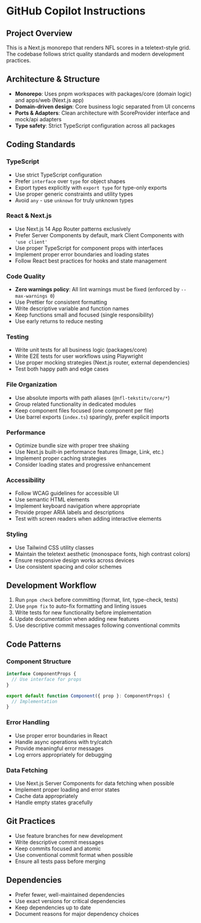 # GitHub Copilot Instructions

## Project Overview

This is a Next.js monorepo that renders NFL scores in a teletext-style grid. The codebase follows strict quality standards and modern development practices.

## Architecture & Structure

- **Monorepo**: Uses pnpm workspaces with packages/core (domain logic) and apps/web (Next.js app)
- **Domain-driven design**: Core business logic separated from UI concerns
- **Ports & Adapters**: Clean architecture with ScoreProvider interface and mock/api adapters
- **Type safety**: Strict TypeScript configuration across all packages

## Coding Standards

### TypeScript

- Use strict TypeScript configuration
- Prefer `interface` over `type` for object shapes
- Export types explicitly with `export type` for type-only exports
- Use proper generic constraints and utility types
- Avoid `any` - use `unknown` for truly unknown types

### React & Next.js

- Use Next.js 14 App Router patterns exclusively
- Prefer Server Components by default, mark Client Components with `'use client'`
- Use proper TypeScript for component props with interfaces
- Implement proper error boundaries and loading states
- Follow React best practices for hooks and state management

### Code Quality

- **Zero warnings policy**: All lint warnings must be fixed (enforced by `--max-warnings 0`)
- Use Prettier for consistent formatting
- Write descriptive variable and function names
- Keep functions small and focused (single responsibility)
- Use early returns to reduce nesting

### Testing

- Write unit tests for all business logic (packages/core)
- Write E2E tests for user workflows using Playwright
- Use proper mocking strategies (Next.js router, external dependencies)
- Test both happy path and edge cases

### File Organization

- Use absolute imports with path aliases (`@nfl-tekstitv/core/*`)
- Group related functionality in dedicated modules
- Keep component files focused (one component per file)
- Use barrel exports (`index.ts`) sparingly, prefer explicit imports

### Performance

- Optimize bundle size with proper tree shaking
- Use Next.js built-in performance features (Image, Link, etc.)
- Implement proper caching strategies
- Consider loading states and progressive enhancement

### Accessibility

- Follow WCAG guidelines for accessible UI
- Use semantic HTML elements
- Implement keyboard navigation where appropriate
- Provide proper ARIA labels and descriptions
- Test with screen readers when adding interactive elements

### Styling

- Use Tailwind CSS utility classes
- Maintain the teletext aesthetic (monospace fonts, high contrast colors)
- Ensure responsive design works across devices
- Use consistent spacing and color schemes

## Development Workflow

1. Run `pnpm check` before committing (format, lint, type-check, tests)
2. Use `pnpm fix` to auto-fix formatting and linting issues
3. Write tests for new functionality before implementation
4. Update documentation when adding new features
5. Use descriptive commit messages following conventional commits

## Code Patterns

### Component Structure

```typescript
interface ComponentProps {
  // Use interface for props
}

export default function Component({ prop }: ComponentProps) {
  // Implementation
}
```

### Error Handling

- Use proper error boundaries in React
- Handle async operations with try/catch
- Provide meaningful error messages
- Log errors appropriately for debugging

### Data Fetching

- Use Next.js Server Components for data fetching when possible
- Implement proper loading and error states
- Cache data appropriately
- Handle empty states gracefully

## Git Practices

- Use feature branches for new development
- Write descriptive commit messages
- Keep commits focused and atomic
- Use conventional commit format when possible
- Ensure all tests pass before merging

## Dependencies

- Prefer fewer, well-maintained dependencies
- Use exact versions for critical dependencies
- Keep dependencies up to date
- Document reasons for major dependency choices
